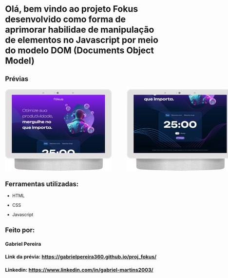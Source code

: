 # Olá, bem vindo ao projeto Fokus desenvolvido como forma de aprimorar habilidae de manipulação de elementos no Javascript por meio do modelo DOM (Documents Object Model)
## Prévias

<div style="display: flex; gap: 50px">
<img src="screenshots/127.0.0.1_5500_(Nest Hub Max).png" alt="Página principal da página Fokus parte cima" width="350px">
<img src="screenshots/127.0.0.1_5500_(Nest Hub Max) (1).png" alt="Página principal da página Fokus parte baixo" width="350px">
<img src="screenshots/127.0.0.1_5500_(Nest Hub Max)3.png" alt="Página principal da página Fokus parte de tarefas" width="350px">
</div>

## Ferramentas utilizadas:

* HTML

* CSS

* Javascript

## Feito por:

### Gabriel Pereira

### Link da prévia: https://gabrielpereira360.github.io/proj_fokus/
### Linkedin: https://www.linkedin.com/in/gabriel-martins2003/
